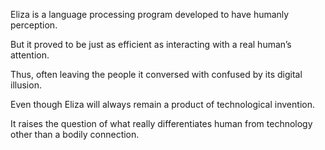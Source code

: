 Eliza is a language processing program developed to have humanly perception. 

But it proved to be just as efficient as interacting with a real human’s attention. 

Thus, often leaving the people it conversed with confused by its digital illusion. 

Even though Eliza will always remain a product of technological invention.

It raises the question of what really differentiates human from technology other than a bodily connection. 
